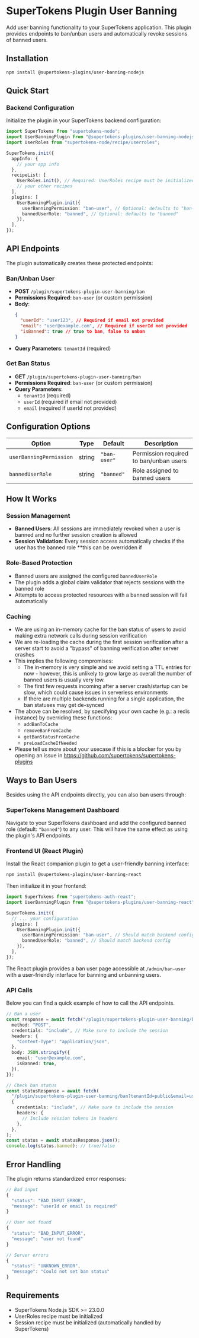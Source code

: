 # SuperTokens Plugin User Banning

Add user banning functionality to your SuperTokens application.
This plugin provides endpoints to ban/unban users and automatically revoke sessions of banned users.

## Installation

```bash
npm install @supertokens-plugins/user-banning-nodejs
```

## Quick Start

### Backend Configuration

Initialize the plugin in your SuperTokens backend configuration:

```typescript
import SuperTokens from "supertokens-node";
import UserBanningPlugin from "@supertokens-plugins/user-banning-nodejs";
import UserRoles from "supertokens-node/recipe/userroles";

SuperTokens.init({
  appInfo: {
    // your app info
  },
  recipeList: [
    UserRoles.init(), // Required: UserRoles recipe must be initialized
    // your other recipes
  ],
  plugins: [
    UserBanningPlugin.init({
      userBanningPermission: "ban-user", // Optional: defaults to "ban-user"
      bannedUserRole: "banned", // Optional: defaults to "banned"
    }),
  ],
});
```

## API Endpoints

The plugin automatically creates these protected endpoints:

### Ban/Unban User

- **POST** `/plugin/supertokens-plugin-user-banning/ban`
- **Permissions Required**: `ban-user` (or custom permission)
- **Body**:
  ```json
  {
    "userId": "user123", // Required if email not provided
    "email": "user@example.com", // Required if userId not provided
    "isBanned": true // true to ban, false to unban
  }
  ```
- **Query Parameters**: `tenantId` (required)

### Get Ban Status

- **GET** `/plugin/supertokens-plugin-user-banning/ban`
- **Permissions Required**: `ban-user` (or custom permission)
- **Query Parameters**:
  - `tenantId` (required)
  - `userId` (required if email not provided)
  - `email` (required if userId not provided)

## Configuration Options

| Option                  | Type   | Default      | Description                            |
| ----------------------- | ------ | ------------ | -------------------------------------- |
| `userBanningPermission` | string | `"ban-user"` | Permission required to ban/unban users |
| `bannedUserRole`        | string | `"banned"`   | Role assigned to banned users          |

## How It Works

### Session Management

- **Banned Users**: All sessions are immediately revoked when a user is banned and no further session creation is allowed
- **Session Validation**: Every session access automatically checks if the user has the banned role \*\*this can be overridden if

### Role-Based Protection

- Banned users are assigned the configured `bannedUserRole`
- The plugin adds a global claim validator that rejects sessions with the banned role
- Attempts to access protected resources with a banned session will fail automatically

### Caching

- We are using an in-memory cache for the ban status of users to avoid making extra network calls during session verification
- We are re-loading the cache during the first session verification after a server start to avoid a "bypass" of banning verification after server crashes
- This implies the following compromises:
  - The in-memory is very simple and we avoid setting a TTL entries for now - however, this is unlikely to grow large as overall the number of banned users is usually very low.
  - The first few requests incoming after a server crash/startup can be slow, which could cause issues in serverless environments
  - If there are multiple backends running for a single application, the ban statuses may get de-synced
- The above can be resolved, by specifying your own cache (e.g.: a redis instance) by overriding these functions:
  - `addBanToCache`
  - `removeBanFromCache`
  - `getBanStatusFromCache`
  - `preLoadCacheIfNeeded`
- Please tell us more about your usecase if this is a blocker for you by opening an issue in https://github.com/supertokens/supertokens-plugins

## Ways to Ban Users

Besides using the API endpoints directly, you can also ban users through:

### SuperTokens Management Dashboard

Navigate to your SuperTokens dashboard and add the configured banned role (default: `"banned"`) to any user. This will have the same effect as using the plugin's API endpoints.

### Frontend UI (React Plugin)

Install the React companion plugin to get a user-friendly banning interface:

```bash
npm install @supertokens-plugins/user-banning-react
```

Then initialize it in your frontend:

```typescript
import SuperTokens from "supertokens-auth-react";
import UserBanningPlugin from "@supertokens-plugins/user-banning-react";

SuperTokens.init({
  // ... your configuration
  plugins: [
    UserBanningPlugin.init({
      userBanningPermission: "ban-user", // Should match backend config
      bannedUserRole: "banned", // Should match backend config
    }),
  ],
});
```

The React plugin provides a ban user page accessible at `/admin/ban-user` with a user-friendly interface for banning and unbanning users.

### API Calls

Below you can find a quick example of how to call the API endpoints.

```typescript
// Ban a user
const response = await fetch("/plugin/supertokens-plugin-user-banning/ban?tenantId=public", {
  method: "POST",
  credentials: "include", // Make sure to include the session
  headers: {
    "Content-Type": "application/json",
  },
  body: JSON.stringify({
    email: "user@example.com",
    isBanned: true,
  }),
});

// Check ban status
const statusResponse = await fetch(
  "/plugin/supertokens-plugin-user-banning/ban?tenantId=public&email=user@example.com",
  {
    credentials: "include", // Make sure to include the session
    headers: {
      // Include session tokens in headers
    },
  },
);
const status = await statusResponse.json();
console.log(status.banned); // true/false
```

## Error Handling

The plugin returns standardized error responses:

```typescript
// Bad input
{
  "status": "BAD_INPUT_ERROR",
  "message": "userId or email is required"
}

// User not found
{
  "status": "BAD_INPUT_ERROR",
  "message": "user not found"
}

// Server errors
{
  "status": "UNKNOWN_ERROR",
  "message": "Could not set ban status"
}
```

## Requirements

- SuperTokens Node.js SDK >= 23.0.0
- UserRoles recipe must be initialized
- Session recipe must be initialized (automatically handled by SuperTokens)
